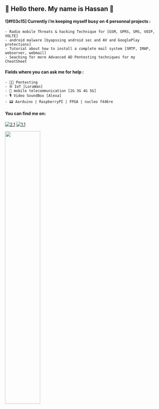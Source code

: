 ## 🎄 Hello there. My name is Hassan 🎄

#### ![#f03c15] Currently i’m keeping myself busy on 4 personnal projects : 
    - Radio mobile Threats & hacking Technique for [GSM, GPRS, SMS, VOIP, VOLTE] 
    - android malware [byapssing android sec and AV and GooglePlay protections]
    - Tutorial about how to install a complete mail system [SMTP, IMAP, webserver, webmail]
    - Seaching for more Advanced AD Pentesting techniques for my CheatSheet
    
#### Fields where you can ask me for help :
    - 🐱‍💻 Pentesting 
    - 🌐 IoT [LoraWan]
    - 📡 mobile telecommunication [2G 3G 4G 5G]
    - 🎙️ Video SoundBox [Alexa]
    - 📟 Aarduino | RaspberryPI | FPGA | nucleo f446re

#### You can find me on: 
<!-- Actual text -->
[![2.1]][2]  [![1.1]][1]
<!-- Icons -->
[1.1]: https://img.shields.io/badge/Instagram-E4405F?style=for-the-badge&logo=instagram&logoColor=white
[2.1]: https://img.shields.io/badge/LinkedIn-0077B5?style=for-the-badge&logo=linkedin&logoColor=white
<!-- Links to your social media accounts -->
[1]: https://www.instagram.com/mic.tec/
[2]: https://www.linkedin.com/in/hassan-profile/
</div> <img src="https://github-readme-streak-stats.herokuapp.com/?user=HackGrey&theme=dark" width="48%" >



